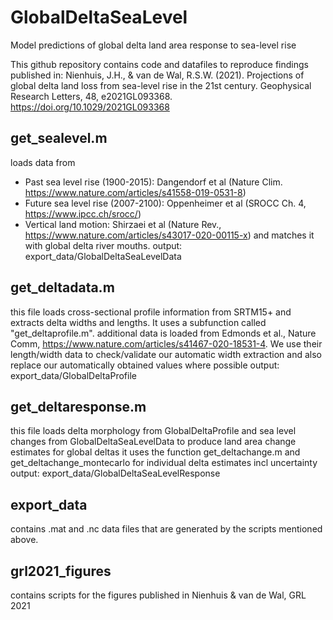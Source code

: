 # GlobalDeltaSeaLevel
Model predictions of global delta land area response to sea-level rise

This github repository contains code and datafiles to reproduce findings published in:
Nienhuis, J.H., & van de Wal, R.S.W. (2021). Projections of global delta land loss from sea-level rise in the 21st century. Geophysical Research Letters, 48, e2021GL093368. https://doi.org/10.1029/2021GL093368

## get_sealevel.m
loads data from 
- Past sea level rise (1900-2015): Dangendorf et al (Nature Clim. https://www.nature.com/articles/s41558-019-0531-8)
- Future sea level rise (2007-2100): Oppenheimer et al (SROCC Ch. 4, https://www.ipcc.ch/srocc/)
- Vertical land motion: Shirzaei et al (Nature Rev., https://www.nature.com/articles/s43017-020-00115-x)
and matches it with global delta river mouths. 
output: export_data/GlobalDeltaSeaLevelData

## get_deltadata.m
this file loads cross-sectional profile information from SRTM15+ and extracts delta widths and lengths. It uses a subfunction called "get_deltaprofile.m".
additional data is loaded from Edmonds et al., Nature Comm, https://www.nature.com/articles/s41467-020-18531-4. We use their length/width data to check/validate our automatic width extraction and also replace our automatically obtained values where possible
output: export_data/GlobalDeltaProfile

## get_deltaresponse.m
this file loads delta morphology from GlobalDeltaProfile and sea level changes from GlobalDeltaSeaLevelData to produce land area change estimates for global deltas
it uses the function get_deltachange.m and get_deltachange_montecarlo for individual delta estimates incl uncertainty
output: export_data/GlobalDeltaSeaLevelResponse

## export_data
contains .mat and .nc data files that are generated by the scripts mentioned above.

## grl2021_figures
contains scripts for the figures published in Nienhuis & van de Wal, GRL 2021
